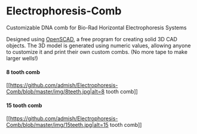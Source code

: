 # Electrophoresis-Comb
Customizable DNA comb for Bio-Rad Horizontal Electrophoresis Systems

Designed using [OpenSCAD](http://www.openscad.org/), a free program for creating solid 3D CAD objects.  The 3D model is generated using numeric values, allowing anyone to customize it and print their own custom combs.  (No more tape to make larger wells!)

#### 8 tooth comb
[[https://github.com/admish/Electrophoresis-Comb/blob/master/img/8teeth.jpg|alt=8 tooth comb]]
  
#### 15 tooth comb
[[https://github.com/admish/Electrophoresis-Comb/blob/master/img/15teeth.jpg|alt=15 tooth comb]]